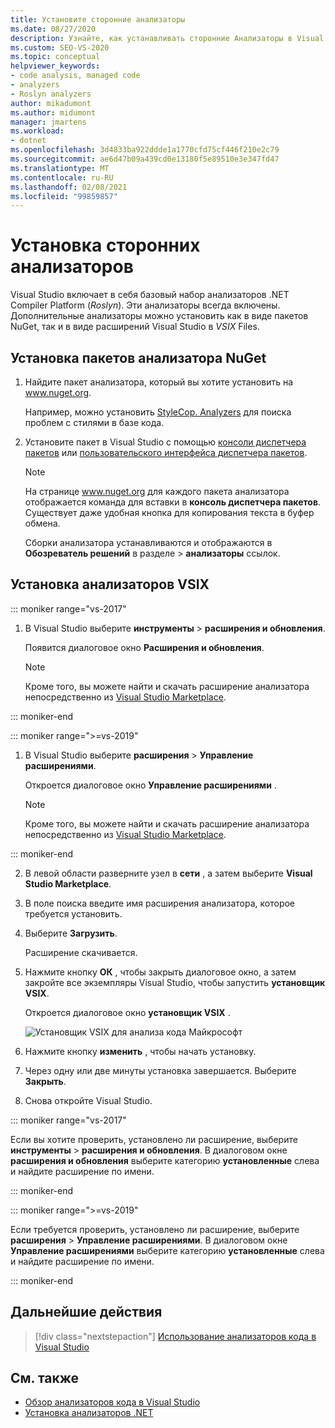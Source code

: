 ```yaml
---
title: Установите сторонние анализаторы
ms.date: 08/27/2020
description: Узнайте, как устанавливать сторонние Анализаторы в Visual Studio. См. статью Установка анализаторов в VSIX и пакетах анализатора NuGet.
ms.custom: SEO-VS-2020
ms.topic: conceptual
helpviewer_keywords:
- code analysis, managed code
- analyzers
- Roslyn analyzers
author: mikadumont
ms.author: midumont
manager: jmartens
ms.workload:
- dotnet
ms.openlocfilehash: 3d4833ba922ddde1a1770cfd75cf446f210e2c79
ms.sourcegitcommit: ae6d47b09a439cd0e13180f5e89510e3e347fd47
ms.translationtype: MT
ms.contentlocale: ru-RU
ms.lasthandoff: 02/08/2021
ms.locfileid: "99859857"
---
```

# <a name="install-third-party-analyzers"></a>Установка сторонних анализаторов

Visual Studio включает в себя базовый набор анализаторов .NET Compiler Platform (*Roslyn*). Эти анализаторы всегда включены. Дополнительные анализаторы можно установить как в виде пакетов NuGet, так и в виде расширений Visual Studio в *VSIX* Files.

## <a name="to-install-nuget-analyzer-packages"></a>Установка пакетов анализатора NuGet

1. Найдите пакет анализатора, который вы хотите установить на www.nuget.org.

   Например, можно установить [StyleCop. Analyzers](https://www.nuget.org/packages/stylecop.analyzers/) для поиска проблем с стилями в базе кода.

2. Установите пакет в Visual Studio с помощью [консоли диспетчера пакетов](/nuget/quickstart/install-and-use-a-package-in-visual-studio#package-manager-console) или [пользовательского интерфейса диспетчера пакетов](/nuget/quickstart/install-and-use-a-package-in-visual-studio#package-manager-console).

   > [!NOTE]
   > На странице www.nuget.org для каждого пакета анализатора отображается команда для вставки в **консоль диспетчера пакетов**. Существует даже удобная кнопка для копирования текста в буфер обмена.

   Сборки анализатора устанавливаются и отображаются в **Обозреватель решений** в разделе  >  **анализаторы** ссылок.

## <a name="to-install-vsix-analyzers"></a>Установка анализаторов VSIX

::: moniker range="vs-2017"

1. В Visual Studio выберите **инструменты** > **расширения и обновления**.

   Появится диалоговое окно **Расширения и обновления**.

   > [!NOTE]
   > Кроме того, вы можете найти и скачать расширение анализатора непосредственно из [Visual Studio Marketplace](https://marketplace.visualstudio.com).

::: moniker-end

::: moniker range=">=vs-2019"

1. В Visual Studio выберите **расширения** > **Управление расширениями**.

   Откроется диалоговое окно **Управление расширениями** .

   > [!NOTE]
   > Кроме того, вы можете найти и скачать расширение анализатора непосредственно из [Visual Studio Marketplace](https://marketplace.visualstudio.com).

::: moniker-end

2. В левой области разверните узел в **сети** , а затем выберите **Visual Studio Marketplace**.

3. В поле поиска введите имя расширения анализатора, которое требуется установить.

4. Выберите **Загрузить**.

   Расширение скачивается.

5. Нажмите кнопку **ОК** , чтобы закрыть диалоговое окно, а затем закройте все экземпляры Visual Studio, чтобы запустить **установщик VSIX**.

   Откроется диалоговое окно **установщик VSIX** .

   ![Установщик VSIX для анализа кода Майкрософт](media/vsix-installer-code-analysis.png)

6. Нажмите кнопку **изменить** , чтобы начать установку.

7. Через одну или две минуты установка завершается. Выберите **Закрыть**.

8. Снова откройте Visual Studio.

::: moniker range="vs-2017"

Если вы хотите проверить, установлено ли расширение, выберите **инструменты**  >  **расширения и обновления**. В диалоговом окне **расширения и обновления** выберите категорию **установленные** слева и найдите расширение по имени.

::: moniker-end

::: moniker range=">=vs-2019"

Если требуется проверить, установлено ли расширение, выберите **расширения**  >  **Управление расширениями**. В диалоговом окне **Управление расширениями** выберите категорию **установленные** слева и найдите расширение по имени.

::: moniker-end

## <a name="next-steps"></a>Дальнейшие действия

> [!div class="nextstepaction"]
> [Использование анализаторов кода в Visual Studio](../code-quality/use-roslyn-analyzers.md)

## <a name="see-also"></a>См. также

- [Обзор анализаторов кода в Visual Studio](../code-quality/roslyn-analyzers-overview.md)
- [Установка анализаторов .NET](../code-quality/install-net-analyzers.md)
